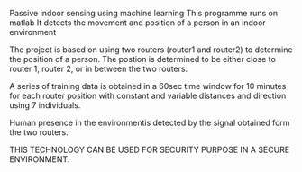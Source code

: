Passive indoor sensing using machine learning This programme runs on matlab It detects the movement and position of a person in an indoor environment

The project is based on using two routers (router1 and router2) to determine the position of a person. The postion is determined to be either close to router 1, router 2, or in between the two routers.

A series of training data is obtained in a 60sec time window for 10 minutes for each router position with constant and variable distances and direction using 7 individuals.

Human presence in the environmentis detected by the signal obtained form the two routers.

THIS TECHNOLOGY CAN BE USED FOR SECURITY PURPOSE IN A SECURE ENVIRONMENT.